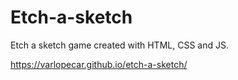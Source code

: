 # Etch-a-sketch

Etch a sketch game created with HTML, CSS and JS.

https://varlopecar.github.io/etch-a-sketch/
